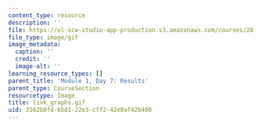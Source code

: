 ```yaml
---
content_type: resource
description: ''
file: https://ol-ocw-studio-app-production.s3.amazonaws.com/courses/20-109-laboratory-fundamentals-in-biological-engineering-spring-2010/3562b8fd6bd122e3cff242e0af42b400_link_graphs.gif
file_type: image/gif
image_metadata:
  caption: ''
  credit: ''
  image-alt: ''
learning_resource_types: []
parent_title: 'Module 1, Day 7: Results'
parent_type: CourseSection
resourcetype: Image
title: link_graphs.gif
uid: 3562b8fd-6bd1-22e3-cff2-42e0af42b400
---
```

